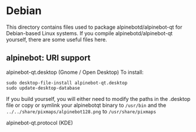 
Debian
====================
This directory contains files used to package alpinebotd/alpinebot-qt
for Debian-based Linux systems. If you compile alpinebotd/alpinebot-qt yourself, there are some useful files here.

## alpinebot: URI support ##


alpinebot-qt.desktop  (Gnome / Open Desktop)
To install:

	sudo desktop-file-install alpinebot-qt.desktop
	sudo update-desktop-database

If you build yourself, you will either need to modify the paths in
the .desktop file or copy or symlink your alpinebotqt binary to `/usr/bin`
and the `../../share/pixmaps/alpinebot128.png` to `/usr/share/pixmaps`

alpinebot-qt.protocol (KDE)

